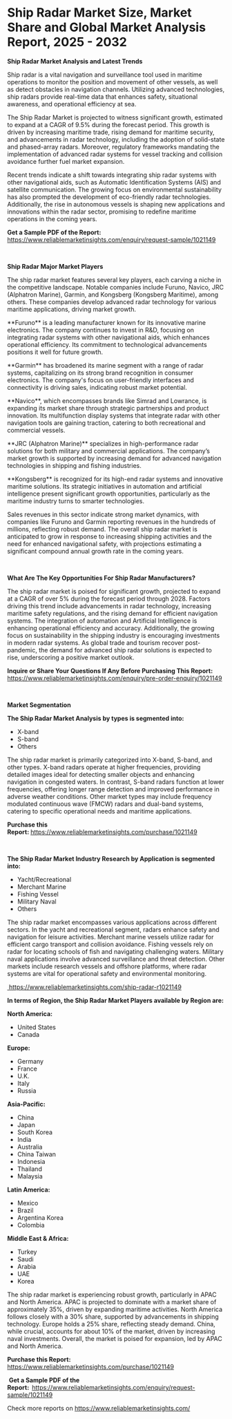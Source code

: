 <p><h1>Ship Radar Market Size, Market Share and Global Market Analysis Report, 2025 - 2032</h1></p><p><strong>Ship Radar Market Analysis and Latest Trends</strong></p>
<p><p>Ship radar is a vital navigation and surveillance tool used in maritime operations to monitor the position and movement of other vessels, as well as detect obstacles in navigation channels. Utilizing advanced technologies, ship radars provide real-time data that enhances safety, situational awareness, and operational efficiency at sea.</p><p>The Ship Radar Market is projected to witness significant growth, estimated to expand at a CAGR of 9.5% during the forecast period. This growth is driven by increasing maritime trade, rising demand for maritime security, and advancements in radar technology, including the adoption of solid-state and phased-array radars. Moreover, regulatory frameworks mandating the implementation of advanced radar systems for vessel tracking and collision avoidance further fuel market expansion.</p><p>Recent trends indicate a shift towards integrating ship radar systems with other navigational aids, such as Automatic Identification Systems (AIS) and satellite communication. The growing focus on environmental sustainability has also prompted the development of eco-friendly radar technologies. Additionally, the rise in autonomous vessels is shaping new applications and innovations within the radar sector, promising to redefine maritime operations in the coming years.</p></p>
<p><strong>Get a Sample PDF of the Report:&nbsp;</strong> <a href="https://www.reliablemarketinsights.com/enquiry/request-sample/1021149?utm_campaign=2117&utm_medium=2&utm_source=Github&utm_content=ia&utm_term=08042025&utm_id=ship-radar">https://www.reliablemarketinsights.com/enquiry/request-sample/1021149</a></p>
<p>&nbsp;</p>
<p><strong>Ship Radar Major Market Players</strong></p>
<p><p>The ship radar market features several key players, each carving a niche in the competitive landscape. Notable companies include Furuno, Navico, JRC (Alphatron Marine), Garmin, and Kongsberg (Kongsberg Maritime), among others. These companies develop advanced radar technology for various maritime applications, driving market growth.</p><p>**Furuno** is a leading manufacturer known for its innovative marine electronics. The company continues to invest in R&D, focusing on integrating radar systems with other navigational aids, which enhances operational efficiency. Its commitment to technological advancements positions it well for future growth.</p><p>**Garmin** has broadened its marine segment with a range of radar systems, capitalizing on its strong brand recognition in consumer electronics. The company's focus on user-friendly interfaces and connectivity is driving sales, indicating robust market potential.</p><p>**Navico**, which encompasses brands like Simrad and Lowrance, is expanding its market share through strategic partnerships and product innovation. Its multifunction display systems that integrate radar with other navigation tools are gaining traction, catering to both recreational and commercial vessels.</p><p>**JRC (Alphatron Marine)** specializes in high-performance radar solutions for both military and commercial applications. The company’s market growth is supported by increasing demand for advanced navigation technologies in shipping and fishing industries. </p><p>**Kongsberg** is recognized for its high-end radar systems and innovative maritime solutions. Its strategic initiatives in automation and artificial intelligence present significant growth opportunities, particularly as the maritime industry turns to smarter technologies.</p><p>Sales revenues in this sector indicate strong market dynamics, with companies like Furuno and Garmin reporting revenues in the hundreds of millions, reflecting robust demand. The overall ship radar market is anticipated to grow in response to increasing shipping activities and the need for enhanced navigational safety, with projections estimating a significant compound annual growth rate in the coming years.</p></p>
<p>&nbsp;</p>
<p><strong>What Are The Key Opportunities For Ship Radar Manufacturers?</strong></p>
<p><p>The ship radar market is poised for significant growth, projected to expand at a CAGR of over 5% during the forecast period through 2028. Factors driving this trend include advancements in radar technology, increasing maritime safety regulations, and the rising demand for efficient navigation systems. The integration of automation and Artificial Intelligence is enhancing operational efficiency and accuracy. Additionally, the growing focus on sustainability in the shipping industry is encouraging investments in modern radar systems. As global trade and tourism recover post-pandemic, the demand for advanced ship radar solutions is expected to rise, underscoring a positive market outlook.</p></p>
<p><strong>Inquire or Share Your Questions If Any Before Purchasing This Report:</strong> <a href="https://www.reliablemarketinsights.com/enquiry/pre-order-enquiry/1021149?utm_campaign=2117&utm_medium=2&utm_source=Github&utm_content=ia&utm_term=08042025&utm_id=ship-radar">https://www.reliablemarketinsights.com/enquiry/pre-order-enquiry/1021149</a></p>
<p>&nbsp;</p>
<p><strong>Market Segmentation</strong></p>
<p><strong>The Ship Radar Market Analysis by types is segmented into:</strong></p>
<p><ul><li>X-band</li><li>S-band</li><li>Others</li></ul></p>
<p><p>The ship radar market is primarily categorized into X-band, S-band, and other types. X-band radars operate at higher frequencies, providing detailed images ideal for detecting smaller objects and enhancing navigation in congested waters. In contrast, S-band radars function at lower frequencies, offering longer range detection and improved performance in adverse weather conditions. Other market types may include frequency modulated continuous wave (FMCW) radars and dual-band systems, catering to specific operational needs and maritime applications.</p></p>
<p><strong>Purchase this Report:&nbsp;</strong><a href="https://www.reliablemarketinsights.com/purchase/1021149?utm_campaign=2117&utm_medium=2&utm_source=Github&utm_content=ia&utm_term=08042025&utm_id=ship-radar">https://www.reliablemarketinsights.com/purchase/1021149</a></p>
<p>&nbsp;</p>
<p><strong>The Ship Radar Market Industry Research by Application is segmented into:</strong></p>
<p><ul><li>Yacht/Recreational</li><li>Merchant Marine</li><li>Fishing Vessel</li><li>Military Naval</li><li>Others</li></ul></p>
<p><p>The ship radar market encompasses various applications across different sectors. In the yacht and recreational segment, radars enhance safety and navigation for leisure activities. Merchant marine vessels utilize radar for efficient cargo transport and collision avoidance. Fishing vessels rely on radar for locating schools of fish and navigating challenging waters. Military naval applications involve advanced surveillance and threat detection. Other markets include research vessels and offshore platforms, where radar systems are vital for operational safety and environmental monitoring.</p></p>
<p><a href="https://www.reliablemarketinsights.com/ship-radar-r1021149?utm_campaign=2117&utm_medium=2&utm_source=Github&utm_content=ia&utm_term=08042025&utm_id=ship-radar">&nbsp;https://www.reliablemarketinsights.com/ship-radar-r1021149</a></p>
<p><strong>In terms of Region, the Ship Radar Market Players available by Region are:</strong></p>
<p>
    <p> <strong> North America: </strong>
        <ul>
            <li>United States</li>
            <li>Canada</li>
        </ul>
        </p> 
    <p> <strong> Europe: </strong>
        <ul>
            <li>Germany</li>
            <li>France</li>
            <li>U.K.</li>
            <li>Italy</li>
            <li>Russia</li>
        </ul>
        </p> 
    <p> <strong> Asia-Pacific: </strong>
        <ul>
            <li>China</li>
            <li>Japan</li>
            <li>South Korea</li>
            <li>India</li>
            <li>Australia</li>
            <li>China Taiwan</li>
            <li>Indonesia</li>
            <li>Thailand</li>
            <li>Malaysia</li>
        </ul>
        </p> 
    <p> <strong> Latin America: </strong>
        <ul>
            <li>Mexico</li>
            <li>Brazil</li>
            <li>Argentina Korea</li>
            <li>Colombia</li>
        </ul>
        </p> 
    <p> <strong> Middle East & Africa: </strong>
        <ul>
            <li>Turkey</li>
            <li>Saudi</li>
            <li>Arabia</li>
            <li>UAE</li>
            <li>Korea</li>
        </ul>
    </p>
    </p>
<p><p>The ship radar market is experiencing robust growth, particularly in APAC and North America. APAC is projected to dominate with a market share of approximately 35%, driven by expanding maritime activities. North America follows closely with a 30% share, supported by advancements in shipping technology. Europe holds a 25% share, reflecting steady demand. China, while crucial, accounts for about 10% of the market, driven by increasing naval investments. Overall, the market is poised for expansion, led by APAC and North America.</p></p>
<p><strong>Purchase this Report: </strong><a href="https://www.reliablemarketinsights.com/purchase/1021149?utm_campaign=2117&utm_medium=2&utm_source=Github&utm_content=ia&utm_term=08042025&utm_id=ship-radar">https://www.reliablemarketinsights.com/purchase/1021149</a></p>
<p>&nbsp;<strong>Get a Sample PDF of the Report:&nbsp;&nbsp;</strong><a href="https://www.reliablemarketinsights.com/enquiry/request-sample/1021149?utm_campaign=2117&utm_medium=2&utm_source=Github&utm_content=ia&utm_term=08042025&utm_id=ship-radar">https://www.reliablemarketinsights.com/enquiry/request-sample/1021149</a></p>
<p><strong></strong></p>
<p>Check more reports on <a href="https://www.reliablemarketinsights.com/?utm_campaign=2117&utm_medium=2&utm_source=Github&utm_content=ia&utm_term=08042025&utm_id=ship-radar">https://www.reliablemarketinsights.com/</a></p>